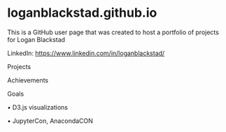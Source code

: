 # loganblackstad.github.io

This is a GitHub user page that was created to host a portfolio of projects for Logan Blackstad

LinkedIn:  https://www.linkedin.com/in/loganblackstad/


Projects


Achievements


Goals

• D3.js visualizations

• JupyterCon, AnacondaCON
